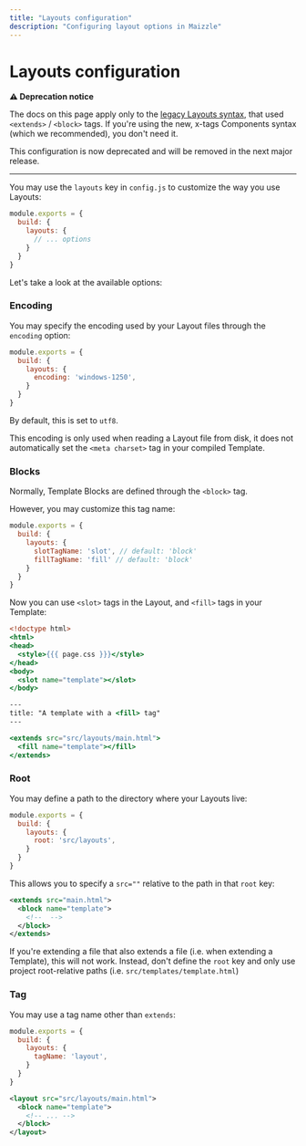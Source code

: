 ```yaml
---
title: "Layouts configuration"
description: "Configuring layout options in Maizzle"
---
```


# Layouts configuration

**⚠️ Deprecation notice**

The docs on this page apply only to the [legacy Layouts syntax](https://v43x.maizzle.com/docs/layouts), that used `<extends>` / `<block>` tags. If you're using the new, x-tags Components syntax (which we recommended), you don't need it.

This configuration is now deprecated and will be removed in the next major release.

---

You may use the `layouts` key in `config.js` to customize the way you use Layouts:

```js [config.js]
module.exports = {
  build: {
    layouts: {
      // ... options
    }
  }
}
```

Let's take a look at the available options:

### Encoding

You may specify the encoding used by your Layout files through the `encoding` option:

```js [config.js]
module.exports = {
  build: {
    layouts: {
      encoding: 'windows-1250',
    }
  }
}
```

By default, this is set to `utf8`.

<Alert>This encoding is only used when reading a Layout file from disk, it does not automatically set the `<meta charset>` tag in your compiled Template.</Alert>

### Blocks

Normally, Template Blocks are defined through the `<block>` tag.

However, you may customize this tag name:

```js [config.js]
module.exports = {
  build: {
    layouts: {
      slotTagName: 'slot', // default: 'block'
      fillTagName: 'fill' // default: 'block'
    }
  }
}
```

Now you can use `<slot>` tags in the Layout, and `<fill>` tags in your Template:

```hbs [src/layouts/main.html] {7}
<!doctype html>
<html>
<head>
  <style>{{{ page.css }}}</style>
</head>
<body>
  <slot name="template"></slot>
</body>
```

```hbs [src/templates/example.html] {6}
---
title: "A template with a <fill> tag"
---

<extends src="src/layouts/main.html">
  <fill name="template"></fill>
</extends>
```

### Root

You may define a path to the directory where your Layouts live:

```js [config.js]
module.exports = {
  build: {
    layouts: {
      root: 'src/layouts',
    }
  }
}
```

This allows you to specify a `src=""` relative to the path in that `root` key:

```xml [src/templates/example.html]
<extends src="main.html">
  <block name="template">
    <!--  -->
  </block>
</extends>
```

<Alert type="danger">If you're extending a file that also extends a file (i.e. when extending a Template), this will not work. Instead, don't define the `root` key and only use project root-relative paths (i.e. `src/templates/template.html`)</Alert>

### Tag

You may use a tag name other than `extends`:

```js [config.js]
module.exports = {
  build: {
    layouts: {
      tagName: 'layout',
    }
  }
}
```

```xml [src/templates/example.html]
<layout src="src/layouts/main.html">
  <block name="template">
    <!-- ... -->
  </block>
</layout>
```
